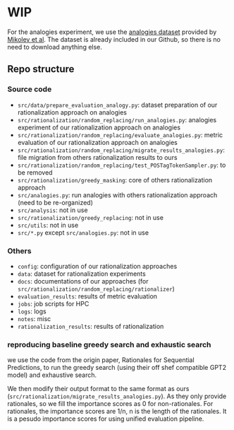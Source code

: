# WIP

For the analogies experiment, we use the [analogies dataset](https://aclweb.org/aclwiki/Google_analogy_test_set_(State_of_the_art)) provided by [Mikolev et al](https://arxiv.org/abs/1301.3781). The dataset is already included in our Github, so there is no need to download anything else.

## Repo structure

### Source code

- `src/data/prepare_evaluation_analogy.py`: dataset preparation of our rationalization approach on analogies
- `src/rationalization/random_replacing/run_analogies.py`: analogies experiment of our rationalization approach on analogies
- `src/rationalization/random_replacing/evaluate_analogies.py`: metric evaluation of our rationalization approach on analogies
- `src/rationalization/random_replacing/migrate_results_analogies.py`: file migration from others rationalization results to ours
- `src/rationalization/random_replacing/test_POSTagTokenSampler.py`: to be removed
- `src/rationalization/greedy_masking`: core of others rationalization approach
- `src/analogies.py`: run analogies with others rationalization approach (need to be re-organized)
- `src/analysis`: not in use
- `src/rationalization/greedy_replacing`: not in use
- `src/utils`: not in use
- `src/*.py` except `src/analogies.py`: not in use

### Others

- `config`: configuration of our rationalization approaches
- `data`: dataset for rationalization experiments
- `docs`: documentations of our approaches (for `src/rationalization/random_replacing/rationalizer`)
- `evaluation_results`: results of metric evaluation
- `jobs`: job scripts for HPC
- `logs`: logs
- `notes`: misc
- `rationalization_results`: results of rationalization


### reproducing baseline greedy search and exhaustic search

we use the code from the origin paper, Rationales for Sequential Predictions, to run the greedy search (using their off shef compatible GPT2 model) and exhaustive search.

We then modify their output format to the same format as ours (`src/rationalization/migrate_results_analogies.py`). As they only provide rationales, so we fill the importance scores as 0 for non-rationales. For rationales, the importance scores are 1/n, n is the length of the rationales. It is a pesudo importance scores for using unified evaluation pipeline. 